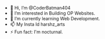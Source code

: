 - 👋 Hi, I’m @CoderBatman404
- 👀 I’m interested in Building OP Websites.
- 🌱 I’m currently learning Web Development.
- 📫 My Insta Id harshz_arts
- ⚡ Fun fact: I'm nocturnal.

<!---
- 💞️ I’m looking to collaborate on ...
CoderBatman404/CoderBatman404 is a ✨ special ✨ repository because its `README.md` (this file) appears on your GitHub profile.
You can click the Preview link to take a look at your changes.
--->
